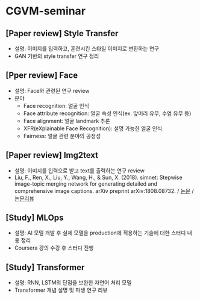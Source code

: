# CGVM-seminar

## [Paper review] Style Transfer
* 설명: 이미지를 입력하고, 훈련시킨 스타일 이미지로 변환하는 연구
* GAN 기반의 style transfer 연구 정리

## [Pper review] Face
* 설명: Face와 관련된 연구 review
* 분야
  * Face recognition: 얼굴 인식
  * Face attribute recognition: 얼굴 속성 인식(ex. 앞머리 유무, 수염 유무 등)
  * Face alignment: 얼굴 landmark 추론
  * XFR(eXplainable Face Recognition): 설명 가능한 얼굴 인식
  * Fairness: 얼굴 관련 분야의 공정성

## [Paper review] Img2text
* 설명: 이미지를 입력으로 받고 text를 출력하는 연구 review
* Liu, F., Ren, X., Liu, Y., Wang, H., & Sun, X. (2018). simnet: Stepwise image-topic merging network for generating detailed and comprehensive image captions. arXiv preprint arXiv:1808.08732. / [논문](https://arxiv.org/pdf/1808.08732.pdf) / [논문리뷰](https://github.com/yeomja99/CGVM-seminar/blob/main/Img2text/20220515simNet%20Stepwise%20Image-Topic%20Merging%20Network%20for%20Generating%20Detailed%20and%20Comprehensive%20Image%20Captions.pdf)

## [Study] MLOps
* 설명: AI 모델 개발 후 실제 모델을 production에 적용하는 기술에 대한 스터디 내용 정리
* Coursera 강의 수강 후 스터디 진행

## [Study] Transformer
* 설명: RNN, LSTM의 단점을 보완한 자연어 처리 모델
* Transformer 개념 설명 및 파생 연구 리뷰
